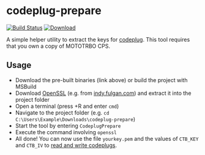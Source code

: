 codeplug-prepare
================

[![Build Status](https://ci.appveyor.com/api/projects/status/ct47mmu2bdn9noho/branch/master?svg=true)](https://ci.appveyor.com/project/george-hopkins/codeplug-prepare/branch/master)
[![Download](https://img.shields.io/badge/download-master-blue.svg)](https://ci.appveyor.com/api/projects/george-hopkins/codeplug-prepare/artifacts/codeplug-prepare.zip?branch=master)

A simple helper utility to extract the keys for [codeplug][0]. This tool requires that you own a copy of MOTOTRBO CPS.


Usage
-----

 * Download the pre-built binaries (link above) or build the project with MSBuild
 * Download [OpenSSL](https://www.openssl.org/) (e.g. from [indy.fulgan.com](https://indy.fulgan.com/SSL/)) and extract it into the project folder
 * Open a terminal (press <Win>+R and enter `cmd`)
 * Navigate to the project folder (e.g. `cd C:\Users\Example\Downloads\codeplug-prepare`)
 * Start the tool by entering `CodeplugPrepare`
 * Execute the command involving `openssl`
 * All done! You can now use the file `yourkey.pem` and the values of `CTB_KEY` and `CTB_IV` to [read and write codeplugs][0].


[0]: https://github.com/george-hopkins/codeplug
